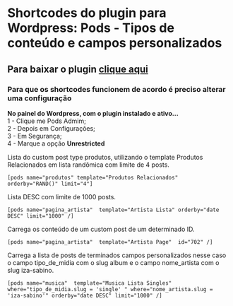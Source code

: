 # Shortcodes do plugin para Wordpress: Pods - Tipos de conteúdo e campos personalizados

## Para baixar o plugin [clique aqui](https://br.wordpress.org/plugins/pods/)

### Para que os shortcodes funcionem de acordo é preciso alterar uma configuração
__No painel do Wordpress, com o plugin instalado e ativo...__  
1 - Clique me Pods Admim;  
2 - Depois em Configurações;  
3 - Em Segurança;  
4 - Marque a opção __Unrestricted__

Lista do custom post type produtos, utilizando o template Produtos Relacionados em lista randômica com limite de 4 posts.  
````
[pods name="produtos" template="Produtos Relacionados" orderby="RAND()" limit="4"]  
````

Lista DESC com limite de 1000 posts.  
`````
[pods name="pagina_artista"  template="Artista Lista" orderby="date DESC" limit="1000" /]  
`````

Carrega os conteúdo de um custom post de um determinado ID.  
`````
[pods name="pagina_artista"  template="Artista Page"  id="702" /]  
`````

Carrega a lista de posts de terminados campos personalizados nesse caso o campo tipo_de_midia com o slug album e o campo nome_artista com o slug iza-sabino.  
`````
[pods name="musica"  template="Musica Lista Singles" where="tipo_de_midia.slug = 'single' " where="nome_artista.slug = 'iza-sabino'" orderby="date DESC" limit="1000" /]
`````
